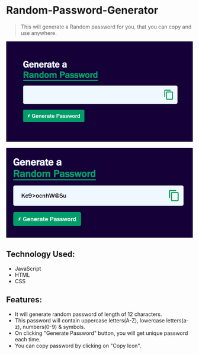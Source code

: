 # Random-Password-Generator
>This will generate a Random password for you, that you can copy and use anywhere.


![Alt text](screenshots/1.png) 

![Alt text](screenshots/2.png)


## Technology Used:
* JavaScript
* HTML
* CSS

## Features:
* It will generate random password of length of 12 characters.
* This password will contain uppercase letters(A-Z), lowercase letters(a-z), numbers(0-9) & symbols.
* On clicking "Generate Password" button, you will get unique password each time.
* You can copy password by clicking on "Copy Icon".
